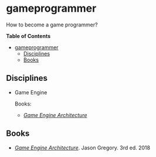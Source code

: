 # gameprogrammer
How to become a game programmer?

**Table of Contents**
- [gameprogrammer](#gameprogrammer)
    - [Disciplines](#disciplines)
    - [Books](#books)

## Disciplines

- Game Engine

    Books: 

    - [*Game Engine Architecture*](#gregory-2018)

## Books

- <span id="gregory-2018">[*Game Engine Architecture*](https://www.gameenginebook.com/)</span>. Jason Gregory. 3rd ed. 2018
